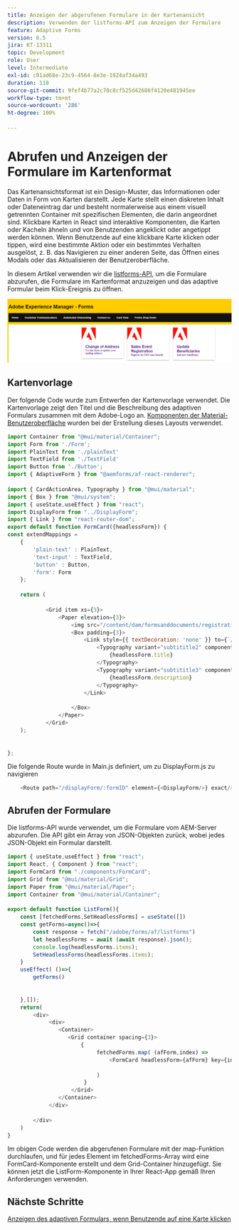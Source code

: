 ```yaml
---
title: Anzeigen der abgerufenen Formulare in der Kartenansicht
description: Verwenden der listforms-API zum Anzeigen der Formulare
feature: Adaptive Forms
version: 6.5
jira: KT-13311
topic: Development
role: User
level: Intermediate
exl-id: c01ad68e-23c9-4564-8e3e-1924af34a493
duration: 110
source-git-commit: 9fef4b77a2c70c8cf525d42686f4120e481945ee
workflow-type: tm+mt
source-wordcount: '286'
ht-degree: 100%

---
```


# Abrufen und Anzeigen der Formulare im Kartenformat

Das Kartenansichtsformat ist ein Design-Muster, das Informationen oder Daten in Form von Karten darstellt. Jede Karte stellt einen diskreten Inhalt oder Dateneintrag dar und besteht normalerweise aus einem visuell getrennten Container mit spezifischen Elementen, die darin angeordnet sind.
Klickbare Karten in React sind interaktive Komponenten, die Karten oder Kacheln ähneln und von Benutzenden angeklickt oder angetippt werden können. Wenn Benutzende auf eine klickbare Karte klicken oder tippen, wird eine bestimmte Aktion oder ein bestimmtes Verhalten ausgelöst, z. B. das Navigieren zu einer anderen Seite, das Öffnen eines Modals oder das Aktualisieren der Benutzeroberfläche.

In diesem Artikel verwenden wir die [listforms-API](https://opensource.adobe.com/aem-forms-af-runtime/api/#tag/List-Forms/operation/listForms), um die Formulare abzurufen, die Formulare im Kartenformat anzuzeigen und das adaptive Formular beim Klick-Ereignis zu öffnen.

![Kartenansicht](./assets/card-view-forms.png)

## Kartenvorlage

Der folgende Code wurde zum Entwerfen der Kartenvorlage verwendet. Die Kartenvorlage zeigt den Titel und die Beschreibung des adaptiven Formulars zusammen mit dem Adobe-Logo an. [Komponenten der Material-Benutzeroberfläche](https://mui.com/) wurden bei der Erstellung dieses Layouts verwendet.



```javascript
import Container from "@mui/material/Container";
import Form from './Form';
import PlainText from './plainText'
import TextField from './TextField'
import Button from './Button';
import { AdaptiveForm } from "@aemforms/af-react-renderer";

import { CardActionArea, Typography } from "@mui/material";
import { Box } from "@mui/system";
import { useState,useEffect } from "react";
import DisplayForm from "../DisplayForm";
import { Link } from "react-router-dom";
export default function FormCard({headlessForm}) {
const extendMappings =
    {
        'plain-text' : PlainText,
        'text-input' : TextField,
        'button' : Button,
        'form': Form
    };
   
    return (
        
            <Grid item xs={3}>
                <Paper elevation={3}>
                    <img src="/content/dam/formsanddocuments/registrationform/jcr:content/renditions/cq5dam.thumbnail.48.48.png" className="img"/>
                    <Box padding={3}>
                        <Link style={{ textDecoration: 'none' }} to={`/displayForm${headlessForm.id}`}>
                            <Typography variant="subtititle2" component="h2">
                                {headlessForm.title}
                            </Typography>
                            <Typography variant="subtititle3" component="h4">
                                {headlessForm.description}
                            </Typography>
                        </Link>
                
                    </Box>
                </Paper>
            </Grid>
    );
    

};
```

Die folgende Route wurde in Main.js definiert, um zu DisplayForm.js zu navigieren

```javascript
    <Route path="/displayForm/:formID" element={<DisplayForm/>} exact/>
```

## Abrufen der Formulare

Die listforms-API wurde verwendet, um die Formulare vom AEM-Server abzurufen. Die API gibt ein Array von JSON-Objekten zurück, wobei jedes JSON-Objekt ein Formular darstellt.

```javascript
import { useState,useEffect } from "react";
import React, { Component } from "react";
import FormCard from "./components/FormCard";
import Grid from "@mui/material/Grid";
import Paper from "@mui/material/Paper";
import Container from "@mui/material/Container";
 
export default function ListForm(){
    const [fetchedForms,SetHeadlessForms] = useState([])
    const getForms=async()=>{
        const response = fetch("/adobe/forms/af/listforms")
        let headlessForms = await (await response).json();
        console.log(headlessForms.items);
        SetHeadlessForms(headlessForms.items);
    }
    useEffect( ()=>{
        getForms()
        

    },[]);
    return(
        <div>
             <div>
                <Container>
                   <Grid container spacing={3}>
                       {
                            fetchedForms.map( (afForm,index) =>
                                <FormCard headlessForm={afForm} key={index}/>
                         
                            )
                        }
                    </Grid>
                </Container>
             </div>

        </div>
    )
}
```

Im obigen Code werden die abgerufenen Formulare mit der map-Funktion durchlaufen, und für jedes Element im fetchedForms-Array wird eine FormCard-Komponente erstellt und dem Grid-Container hinzugefügt. Sie können jetzt die ListForm-Komponente in Ihrer React-App gemäß Ihren Anforderungen verwenden.

## Nächste Schritte

[Anzeigen des adaptiven Formulars, wenn Benutzende auf eine Karte klicken](./open-form-card-view.md)
